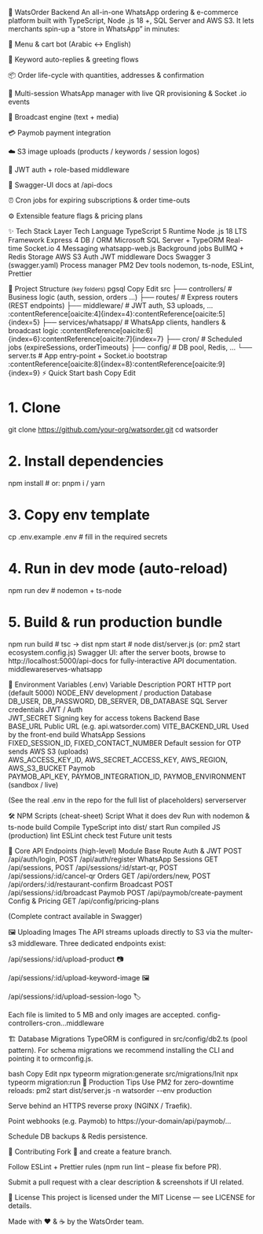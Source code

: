 🚀 WatsOrder Backend
An all-in-one WhatsApp ordering & e-commerce platform built with TypeScript, Node .js 18 +, SQL Server and AWS S3.
It lets merchants spin-up a “store in WhatsApp” in minutes:

🛒 Menu & cart bot (Arabic ↔ English)

🤖 Keyword auto-replies & greeting flows

📦 Order life-cycle with quantities, addresses & confirmation

📲 Multi-session WhatsApp manager with live QR provisioning & Socket .io events

📢 Broadcast engine (text + media)

💳 Paymob payment integration

☁️ S3 image uploads (products / keywords / session logos)

🔐 JWT auth + role-based middleware

📝 Swagger-UI docs at /api-docs

⏰ Cron jobs for expiring subscriptions & order time-outs

⚙️ Extensible feature flags & pricing plans

✨ Tech Stack
Layer	Tech
Language	TypeScript 5
Runtime	Node .js 18 LTS
Framework	Express 4
DB / ORM	Microsoft SQL Server + TypeORM
Real-time	Socket.io 4
Messaging	whatsapp-web.js
Background jobs	BullMQ + Redis
Storage	AWS S3
Auth	JWT middleware
Docs	Swagger 3 (swagger.yaml)
Process manager	PM2
Dev tools	nodemon, ts-node, ESLint, Prettier

📂 Project Structure <small>(key folders)</small>
pgsql
Copy
Edit
src
├── controllers/        # Business logic  (auth, session, orders …)
├── routes/             # Express routers (REST endpoints)
├── middleware/         # JWT auth, S3 uploads, … :contentReference[oaicite:4]{index=4}:contentReference[oaicite:5]{index=5}
├── services/whatsapp/  # WhatsApp clients, handlers & broadcast logic :contentReference[oaicite:6]{index=6}:contentReference[oaicite:7]{index=7}
├── cron/               # Scheduled jobs (expireSessions, orderTimeouts)
├── config/             # DB pool, Redis, …
└── server.ts           # App entry-point + Socket.io bootstrap :contentReference[oaicite:8]{index=8}:contentReference[oaicite:9]{index=9}
⚡️ Quick Start
bash
Copy
Edit
# 1. Clone
git clone https://github.com/your-org/watsorder.git
cd watsorder

# 2. Install dependencies
npm install          # or: pnpm i / yarn

# 3. Copy env template
cp .env.example .env # fill in the required secrets

# 4. Run in dev mode (auto-reload)
npm run dev          # nodemon + ts-node

# 5. Build & run production bundle
npm run build        # tsc -> dist
npm start            # node dist/server.js  (or: pm2 start ecosystem.config.js)
Swagger UI: after the server boots, browse to http://localhost:5000/api-docs for fully-interactive API documentation. middlewareserves-whatsapp

🔧 Environment Variables (.env)
Variable	Description
PORT	HTTP port (default 5000)
NODE_ENV	development / production
Database	
DB_USER, DB_PASSWORD, DB_SERVER, DB_DATABASE	SQL Server credentials
JWT / Auth	
JWT_SECRET	Signing key for access tokens
Backend Base	
BASE_URL	Public URL (e.g. api.watsorder.com)
VITE_BACKEND_URL	Used by the front-end build
WhatsApp Sessions	
FIXED_SESSION_ID, FIXED_CONTACT_NUMBER	Default session for OTP sends
AWS S3 (uploads)	
AWS_ACCESS_KEY_ID, AWS_SECRET_ACCESS_KEY, AWS_REGION, AWS_S3_BUCKET	
Paymob	
PAYMOB_API_KEY, PAYMOB_INTEGRATION_ID, PAYMOB_ENVIRONMENT (sandbox / live)	

(See the real .env in the repo for the full list of placeholders) serverserver

🛠 NPM Scripts (cheat-sheet)
Script	What it does
dev	Run with nodemon & ts-node
build	Compile TypeScript into dist/
start	Run compiled JS (production)
lint	ESLint check
test	Future unit tests

📡 Core API Endpoints (high-level)
Module	Base Route
Auth & JWT	POST /api/auth/login, POST /api/auth/register
WhatsApp Sessions	GET /api/sessions, POST /api/sessions/:id/start-qr, POST /api/sessions/:id/cancel-qr
Orders	GET /api/orders/new, POST /api/orders/:id/restaurant-confirm
Broadcast	POST /api/sessions/:id/broadcast
Paymob	POST /api/paymob/create-payment
Config & Pricing	GET /api/config/pricing-plans

(Complete contract available in Swagger)

🖼 Uploading Images
The API streams uploads directly to S3 via the multer-s3 middleware. Three dedicated endpoints exist:

/api/sessions/:id/upload-product 📷

/api/sessions/:id/upload-keyword-image 🖼

/api/sessions/:id/upload-session-logo 🏷

Each file is limited to 5 MB and only images are accepted. config-controllers-cron…middleware

🏗 Database Migrations
TypeORM is configured in src/config/db2.ts (pool pattern).
For schema migrations we recommend installing the CLI and pointing it to ormconfig.js.

bash
Copy
Edit
npx typeorm migration:generate src/migrations/Init
npx typeorm migration:run
🚀 Production Tips
Use PM2 for zero-downtime reloads: pm2 start dist/server.js -n watsorder --env production

Serve behind an HTTPS reverse proxy (NGINX / Traefik).

Point webhooks (e.g. Paymob) to https://your-domain/api/paymob/…

Schedule DB backups & Redis persistence.

🙌 Contributing
Fork 🍴 and create a feature branch.

Follow ESLint + Prettier rules (npm run lint – please fix before PR).

Submit a pull request with a clear description & screenshots if UI related.

📄 License
This project is licensed under the MIT License — see LICENSE for details.

Made with ❤️ & ☕ by the WatsOrder team.
